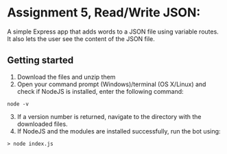 # Assignment 5, Read/Write JSON:
A simple Express app that adds words to a JSON file using variable routes. It also lets the user see the content of the JSON file.

## Getting started

1. Download the files and unzip them
2. Open your command prompt (Windows)/terminal (OS X/Linux) and check if NodeJS is installed, enter the following command:
```
node -v
```
3. If a version number is returned, navigate to the directory with the downloaded files. 
4. If NodeJS and the modules are installed successfully, run the bot using:
```
> node index.js
```
